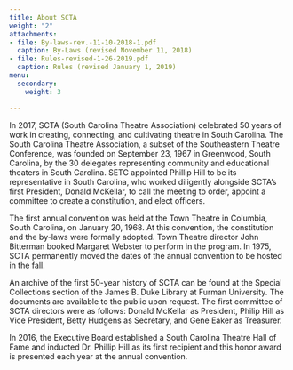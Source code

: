 ```yaml
---
title: About SCTA
weight: "2"
attachments:
- file: By-laws-rev.-11-10-2018-1.pdf
  caption: By-Laws (revised November 11, 2018)
- file: Rules-revised-1-26-2019.pdf
  caption: Rules (revised January 1, 2019)
menu:
  secondary:
    weight: 3

---
```

In 2017, SCTA (South Carolina Theatre Association) celebrated 50 years of work in creating, connecting, and cultivating theatre in South Carolina.  The South Carolina Theatre Association, a subset of the Southeastern Theatre Conference, was founded on September 23, 1967 in Greenwood, South Carolina, by the 30 delegates representing community and educational theaters in South Carolina. SETC appointed Phillip Hill to be its representative in South Carolina, who worked diligently alongside SCTA’s first President, Donald McKellar, to call the meeting to order, appoint a committee to create a constitution, and elect officers.

The first annual convention was held at the Town Theatre in Columbia, South Carolina, on January 20, 1968. At this convention, the constitution and the by-laws were formally adopted. Town Theatre director John Bitterman booked Margaret Webster to perform in the program. In 1975, SCTA permanently moved the dates of the annual convention to be hosted in the fall.

An archive of the first 50-year history of SCTA can be found at the Special Collections section of the James B. Duke Library at Furman University. The documents are available to the public upon request.  The first committee of SCTA directors were as follows: Donald McKellar as President, Philip Hill as Vice President, Betty Hudgens as Secretary, and Gene Eaker as Treasurer.

In 2016, the Executive Board established a South Carolina Theatre Hall of Fame and inducted Dr. Phillip Hill as its first recipient and this honor award is presented each year at the annual convention.